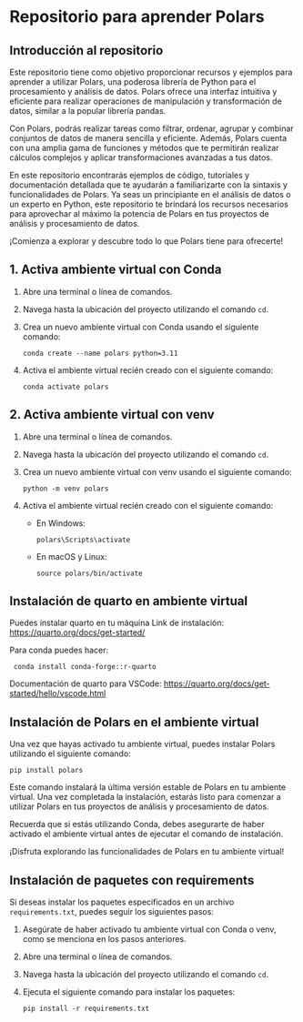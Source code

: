 # Repositorio para aprender Polars
## Introducción al repositorio

Este repositorio tiene como objetivo proporcionar recursos y ejemplos para aprender a utilizar Polars, una poderosa librería de Python para el procesamiento y análisis de datos. Polars ofrece una interfaz intuitiva y eficiente para realizar operaciones de manipulación y transformación de datos, similar a la popular librería pandas.

Con Polars, podrás realizar tareas como filtrar, ordenar, agrupar y combinar conjuntos de datos de manera sencilla y eficiente. Además, Polars cuenta con una amplia gama de funciones y métodos que te permitirán realizar cálculos complejos y aplicar transformaciones avanzadas a tus datos.

En este repositorio encontrarás ejemplos de código, tutoriales y documentación detallada que te ayudarán a familiarizarte con la sintaxis y funcionalidades de Polars. Ya seas un principiante en el análisis de datos o un experto en Python, este repositorio te brindará los recursos necesarios para aprovechar al máximo la potencia de Polars en tus proyectos de análisis y procesamiento de datos.

¡Comienza a explorar y descubre todo lo que Polars tiene para ofrecerte!

## 1. Activa ambiente virtual con Conda

1. Abre una terminal o línea de comandos.
2. Navega hasta la ubicación del proyecto utilizando el comando `cd`.
3. Crea un nuevo ambiente virtual con Conda usando el siguiente comando:

    ```shell
    conda create --name polars python=3.11
    ```

4. Activa el ambiente virtual recién creado con el siguiente comando:

    ```shell
    conda activate polars
    ```

## 2. Activa ambiente virtual con venv

1. Abre una terminal o línea de comandos.
2. Navega hasta la ubicación del proyecto utilizando el comando `cd`.
3. Crea un nuevo ambiente virtual con venv usando el siguiente comando:

    ```shell
    python -m venv polars
    ```


4. Activa el ambiente virtual recién creado con el siguiente comando:

    - En Windows:

      ```shell
      polars\Scripts\activate
      ```

    - En macOS y Linux:

      ```shell
      source polars/bin/activate
      ```

## Instalación de quarto en ambiente virtual

Puedes instalar quarto en tu máquina
Link de instalación: https://quarto.org/docs/get-started/

Para conda puedes hacer: 

```shell
 conda install conda-forge::r-quarto 
```

Documentación de quarto para VSCode: https://quarto.org/docs/get-started/hello/vscode.html

## Instalación de Polars en el ambiente virtual

Una vez que hayas activado tu ambiente virtual, puedes instalar Polars utilizando el siguiente comando:

```shell
pip install polars
```

Este comando instalará la última versión estable de Polars en tu ambiente virtual. Una vez completada la instalación, estarás listo para comenzar a utilizar Polars en tus proyectos de análisis y procesamiento de datos.

Recuerda que si estás utilizando Conda, debes asegurarte de haber activado el ambiente virtual antes de ejecutar el comando de instalación.

¡Disfruta explorando las funcionalidades de Polars en tu ambiente virtual!

## Instalación de paquetes con requirements

Si deseas instalar los paquetes especificados en un archivo `requirements.txt`, puedes seguir los siguientes pasos:

1. Asegúrate de haber activado tu ambiente virtual con Conda o venv, como se menciona en los pasos anteriores.

2. Abre una terminal o línea de comandos.

3. Navega hasta la ubicación del proyecto utilizando el comando `cd`.

4. Ejecuta el siguiente comando para instalar los paquetes:

    ```shell
    pip install -r requirements.txt
    ```
